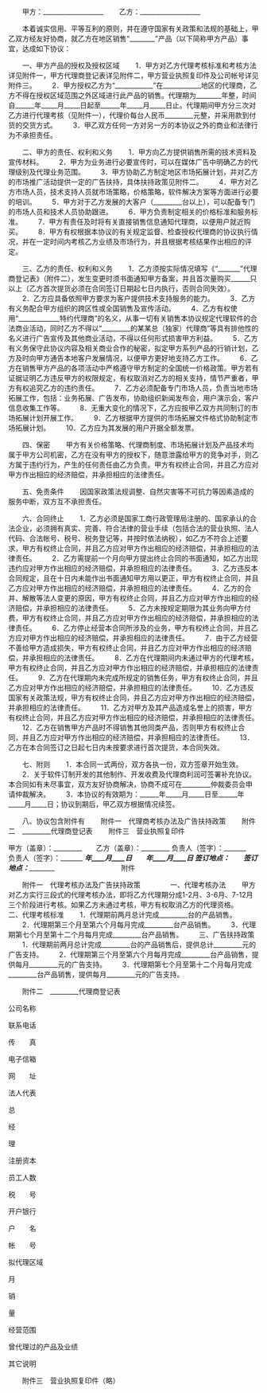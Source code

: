 
 


　　甲方：___________________
　　乙方：___________________


　　本着诚实信用、平等互利的原则，并在遵守国家有关政策和法规的基础上，甲乙双方经友好协商，就乙方在地区销售“________”产品（以下简称甲方产品）事宜，达成如下协议：


　　一、甲方产品的授权及授权区域
　　1．甲方对乙方代理考核标准和考核方法详见附件一，甲方代理商登记表详见附件二，甲方营业执照复印件及公司帐号详见附件三。
　　2．甲方授权乙方为“____________”在____________地区的代理商，乙方不得在授权区域范围之外区域进行此产品的销售。代理期为________年整，时间自______年_____月_____日起至______年_____月_____日止。代理期间甲方分三次对乙方进行代理考核（见附件一），代理价每台人民币_________元整，并采用款到付货的交货方式。
　　3．甲乙双方任何一方对另一方的本协议之外的商业和法律行为不承担责任。


　　二、甲方的责任、权利和义务
　　1．甲方向乙方提供销售所需的技术资料及宣传材料。
　　2．甲方为业务进行必要宣传时，可以在媒体广告中明确乙方的代理级别及代理业务范围。
　　3．甲方协助乙方制定地区市场拓展计划，并对乙方的市场推广活动提供一定的广告扶持，具体扶持政策见附件二。
　　4．甲方对乙方市场人员，技术支持人员就市场策略，价格策略，软件解决方案等方面进行必要的培训。
　　5．甲方对于乙方发展的大客户（_________台以上），可以配备专门的市场人员和技术人员协助跟进。
　　6．甲方负责制定相关的价格标准和服务标准。
　　7．甲方有责任及时将有关直接销售信息通知代理商，以便用户就近购买。
　　8．甲方有权根据本协议的有关规定监督、检查授权代理商的协议执行情况，并在一定时间内考核乙方业绩及市场行为，并且根据考核结果作出相应的评定。


　　三、乙方的责任、权利和义务
　　1．乙方须按实际情况填写《“_______”代理商登记表》（附件二），发生变更时须书面通知甲方备案，并且首次量购买______只以上（乙方首次提货必须在合同签订日期起七日内执行，否则合同失效）。
　　2．乙方应具备依照甲方要求为客户提供技术支持服务的能力。
　　3．乙方有义务配合甲方组织的跨区性或全国销售及宣传活动。
　　4．乙方有权使用“_____________特约代理商”的名义，从事一切有关销售本协议规定代理软件的合法商业活动，同时乙方不得以“_________的某某总（独家）代理商”等具有排他性的名义进行广告宣传及其他商业活动，不得以任何形式损害甲方利益。
　　5．乙方有义务保守此协议内容及相关商业合作的秘密，拟定甲方系列产品的行销计划，乙方及时向甲方通告本地客户发展情况，以便甲方更好地支持乙方工作。
　　6．乙方在销售甲方产品的各项活动中严格遵守甲方制定的全国统一价格政策。甲方若有证据证明乙方违反甲方的权限规定，有权取消对乙方的相关支持，情节严重者，甲方有权追究乙方的违约责任。
　　7．乙方必须配备专门市场人员，负责当地市场拓展工作，包括：业务拓展、广告发布，协助组织新闻发布会，用户演示会，客户信息收集工作等。
　　8．无重大变化的情况下，乙方应按甲乙双方共同制订的市场拓展计划开展工作。
　　9．乙方根据甲方提供的市场拓展文件格式协助制定市场拓展计划。
　　10．乙方应为其发展的用户开据全额发票。


　　四、保密
　　甲方有关价格策略、代理商制度、市场拓展计划及产品技术均属于甲方公司机密，乙方在没有甲方的授权下，随意泄露给甲方的竞争对手，则乙方属于违约行为，产生的任何责任由乙方负责。甲方有权终止合同，并且乙方应对甲方作出相应的经济赔偿，并承担相应的法律责任。


　　五、免责条件
　　因国家政策法规调整、自然灾害等不可抗力等因素造成的服务中断，双方互不承担责任。


　　六、合同终止
　　1．乙方必须是国家工商行政管理局注册的、国家承认的合法企业，必须拥有真实、完善、符合法律的营业手续（包括合法的营业执照、法人代码、合法帐号、税号、税务登记等，并按时依法纳税），如乙方不符合上述要求，甲方有权终止合同，并且乙方应对甲方作出相应的经济赔偿，并承担相应的法律责任。
　　2．乙方需提前一个月向甲方提出终止合同的书面通知，如乙方出现违约应对甲方作出相应的经济赔偿，并承担相应的法律责任。
　　3．乙方违反本合同规定，且在十日内未能作出书面通知甲方用以更正，甲方有权终止合同，并且乙方应对甲方作出相应的经济赔偿，并承担相应的法律责任。
　　4．乙方的合并、解散等法人变更的原因，甲方有权终止合同，并且乙方应对甲方作出相应的经济赔偿，并承担相应的法律责任。
　　5．乙方未按规定期限为其业务向甲方付费，甲方有权终止合同，并且乙方应对甲方作出相应的经济赔偿，并承担相应的法律责任。
　　6．乙方停止经营本合同所涉及的业务，甲方有权终止合同，并且乙方应对甲方作出相应的经济赔偿，并承担相应的法律责任。
　　7．由于乙方经营不善给甲方造成损失，甲方有权终止合同，并且乙方应对甲方作出相应的经济赔偿，并承担相应的法律责任。
　　8．乙方在代理期间内未通过甲方的代理考核，甲方有权终止合同，并且乙方应对甲方作出相应的经济赔偿，并承担相应的法律责任。
　　9．乙方在代理期内未完成所规定的销售任务，甲方有权终止合同，并且乙方应对甲方作出相应的经济赔偿，并承担相应的法律责任。
　　10．乙方违反国家有关政策法规，甲方有权终止合同，并且乙方应对甲方作出相应的经济赔偿，并承担相应的法律责任。
　　11．乙方对甲方及其产品造成名誉上的损害，甲方有权终止合同，并且乙方应对甲方作出相应的经济赔偿，并承担相应的法律责任。
　　12．乙方在销售甲方产品时不得销售其他同类产品，否则甲方有权终止合同，并且乙方应对甲方作出相应的经济赔偿，并承担相应的法律责任。
　　13．乙方在本合同签订之日起七日内未按要求进行首次提货，本合同失效。


　　七、附则
　　1．本合同一式两份，双方各执一份，双方签章开始生效。
　　2．关于软件订制开发的其他制作、开发收费及代理商利润可签署补充协议。本合同如有未尽事宜，双方友好协商解决，协商不成可在_________仲裁委员会申请仲裁解决。
　　3．本协议的有效期为：______年_____月_____日至______年_____月_____日；协议到期后，甲乙双方根据情况续签。


　　八、协议包含附件有
　　附件一　代理商考核办法及广告扶持政策
　　附件二　_________代理商登记表
　　附件三　营业执照复印件


 



甲方（盖章）：_________　　乙方（盖章）：_________
负责人（签字）：_______　　负责人（签字）：_______
_________年____月____日　　_________年____月____日
签订地点：_____________　　签订地点：_____________
　　　　　　　
　　附件


　　附件一　代理考核办法及广告扶持政策　　
　　一、代理考核办法
　　甲方对乙方实行三段式的代理考核办法，即将乙方代理期分成1-2月、3-6月、7-12月三个阶段进行考核。如果乙方未通过考核，甲方有权取消乙方的代理资格。　
　　二、代理考核标准
　　1．代理期前两月总计完成_________台的产品销售。
　　2．代理期第三个月至第六个月每月完成_________台产品销售。
　　3．代理期第七个月至第十二个月每月完成_________台产品销售。
　　三、广告扶持政策
　　1．代理期前两月总计完成_________台的产品销售后，提供总计_________元的广告支持。
　　2．代理期第三个月至第六个月每月完成_________台产品销售，提供每月_________元的广告支持。
　　3．代理期第七个月至第十二个月每月完成_________台产品销售，提供每月_________元的广告支持。


　　附件二　_________代理商登记表




 

  

   


公司名称





  

  

   


联系电话





   



 




   


传　　真





   



 




  

  

   


电子信箱





   



 




   


网　　址





   



 




  

  

   


法人代表





   



 




   


总


 


经


 


理





   



 




  

  

   


注册资本





   



 




   


员工人数





   



 




  

  

   


税　　号





   



 




   


开户银行





   



 




  

  

   


户　　名





   



 




   


帐　　号





   



 




  

  

   


拟代理区域





   



 




   


月


 


销


 


量





   



 




  

  

   


经营范围





   



 




  

  

   


曾代理过的产品及业绩





   



 




  

  

   


其它说明





   



 




  

 




　　附件三　营业执照复印件（略）



 


 

 
 
 
 
 
  


  
 

  


  


  
 
 
 
 

